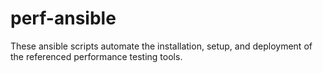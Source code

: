 # perf-ansible
These ansible scripts automate the installation, setup, and deployment of the referenced performance testing tools.
